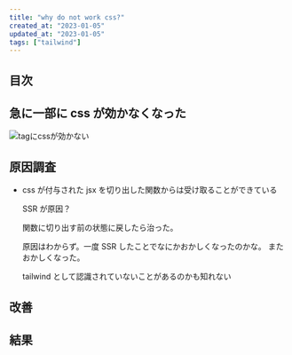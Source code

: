```yaml
---
title: "why do not work css?"
created_at: "2023-01-05"
updated_at: "2023-01-05"
tags: ["tailwind"]
---
```


## 目次

## 急に一部に css が効かなくなった

![tagにcssが効かない](/assets/notcss.png)

## 原因調査

- css が付与された jsx を切り出した関数からは受け取ることができている

  SSR が原因？

  関数に切り出す前の状態に戻したら治った。

  原因はわからず。一度 SSR したことでなにかおかしくなったのかな。
  またおかしくなった。

  tailwind として認識されていないことがあるのかも知れない

## 改善

## 結果
